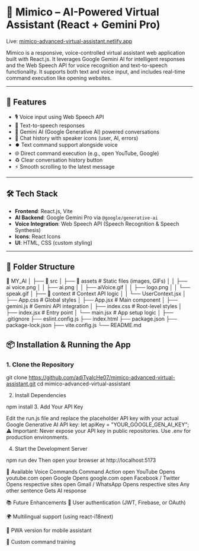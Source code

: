 # 🧠 Mimico – AI-Powered Virtual Assistant (React + Gemini Pro)

Live: [mimico-advanced-virtual-assistant.netlify.app](https://mimico-advanced-virtual-assistant.netlify.app)

Mimico is a responsive, voice-controlled virtual assistant web application built with React.js. It leverages Google Gemini AI for intelligent responses and the Web Speech API for voice recognition and text-to-speech functionality. It supports both text and voice input, and includes real-time command execution like opening websites.

---

## 🚀 Features

- 🎙️ Voice input using Web Speech API  
- 📢 Text-to-speech responses  
- 🤖 Gemini AI (Google Generative AI) powered conversations  
- 💬 Chat history with speaker icons (user, AI, errors)  
- ⏺️ Text command support alongside voice  
- 🌐 Direct command execution (e.g., open YouTube, Google)  
- ♻️ Clear conversation history button  
- ⚡ Smooth scrolling to the latest message  

---

## 🛠️ Tech Stack

- **Frontend**: React.js, Vite  
- **AI Backend**: Google Gemini Pro via `@google/generative-ai`  
- **Voice Integration**: Web Speech API (Speech Recognition & Speech Synthesis)  
- **Icons**: React Icons  
- **UI**: HTML, CSS (custom styling)  

---

## 🧱 Folder Structure

📁 MY_AI
│
├── 📁 src
│   ├── 📁 assets              # Static files (images, GIFs)
│   │   ├── ai voice.png
│   │   ├── ai.png
│   │   ├── aiVoice.gif
│   │   ├── logo.png
│   │   └── speak.gif
│   ├── 📁 context             # Context API logic
│   │   └── UserContext.jsx
│   ├── App.css                # Global styles
│   ├── App.jsx                # Main component
│   ├── gemini.js              # Gemini API integration
│   ├── index.css              # Root-level styles
│   ├── index.jsx              # Entry point
│   └── main.jsx               # App setup logic
│
├── .gitignore
├── eslint.config.js
├── index.html
├── package.json
├── package-lock.json
├── vite.config.js
└── README.md

## 📦 Installation & Running the App

### 1. Clone the Repository

git clone https://github.com/adiTyaIcHe07/mimico-advanced-virtual-assistant.git
cd mimico-advanced-virtual-assistant

2. Install Dependencies

npm install
3. Add Your API Key

Edit the run.js file and replace the placeholder API key with your actual Google Generative AI API key:
let apiKey = "YOUR_GOOGLE_GEN_AI_KEY";
⚠️ Important: Never expose your API key in public repositories. Use .env for production environments.

4. Start the Development Server

npm run dev
Then open your browser at http://localhost:5173

🎤 Available Voice Commands
Command	Action
open YouTube	Opens youtube.com
open Google	Opens google.com
open Facebook / Twitter	Opens respective sites
open Gmail / WhatsApp	Opens respective sites
Any other sentence	Gets AI response

📚 Future Enhancements
🔐 User authentication (JWT, Firebase, or OAuth)

🌍 Multilingual support (using react-i18next)

📱 PWA version for mobile assistant

🧠 Custom command training

